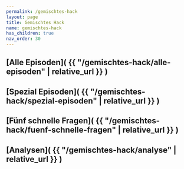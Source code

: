 ```yaml
---
permalink: /gemischtes-hack
layout: page
title: Gemischtes Hack
name: gemischtes-hack
has_children: true
nav_order: 30
---
```



## [Alle Episoden]( {{ "/gemischtes-hack/alle-episoden" | relative_url  }} )
## [Spezial Episoden]( {{ "/gemischtes-hack/spezial-episoden" | relative_url  }} )
## [Fünf schnelle Fragen]( {{ "/gemischtes-hack/fuenf-schnelle-fragen" | relative_url  }} )
## [Analysen]( {{ "/gemischtes-hack/analyse" | relative_url  }} )